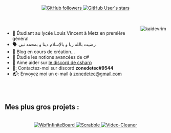 <p align="center">
  <a href="github.com/zonetecde">  
    <img alt="GitHub followers" src="https://img.shields.io/github/followers/zonetecde?style=for-the-badge">
  </a>
  <a href="github.com/zonetecde">
    <img alt="GitHub User's stars" src="https://img.shields.io/github/stars/zonetecde?style=for-the-badge">
  </a>
</p>
<br/><br/>
<a href="#zonetecde-title">
  
  <img src="https://github-readme-stats.vercel.app/api?username=zonetecde&bg_color=30,e96443,904e95&title_color=fff&text_color=fff" alt="kaidevrim" align="right" />
</a>

* :office:  Étudiant au lycée Louis Vincent à Metz en première général 
* 🗣️  رضيت بالله ربا و بالإسلام دينا و بمحمد نبي
* :newspaper:   Blog en cours de création...
* :seedling:   Étudie les notions avancées de c#  
* :speech_balloon:   Aime aider sur [le discord de csharp](https://discord.com/invite/csharp)
* 🐧:   Contactez-moi sur discord **zonedetec#9544**
* 📬:   Envoyez moi un e-mail à zonedetec@gmail.com

<br>
<br/>

<h2>Mes plus gros projets :</h2>

<br/>

<div align="center">
  <a href="https://github.com/zonetecde/WpfInfiniteBoard">
    <img src="https://github-readme-stats.vercel.app/api/pin/?username=zonetecde&repo=WpfInfiniteBoard" alt="WpfInfiniteBoard" />
  </a>
    <a href="https://github.com/zonetecde/Scrabble">
    <img src="https://github-readme-stats.vercel.app/api/pin/?username=zonetecde&repo=Scrabble" alt="Scrabble" />
  </a>
    <a href="https://github.com/zonetecde/Video-Cleaner">
    <img src="https://github-readme-stats.vercel.app/api/pin/?username=zonetecde&repo=Video-Cleaner" alt="Video-Cleaner" />
  </a>
</div>
